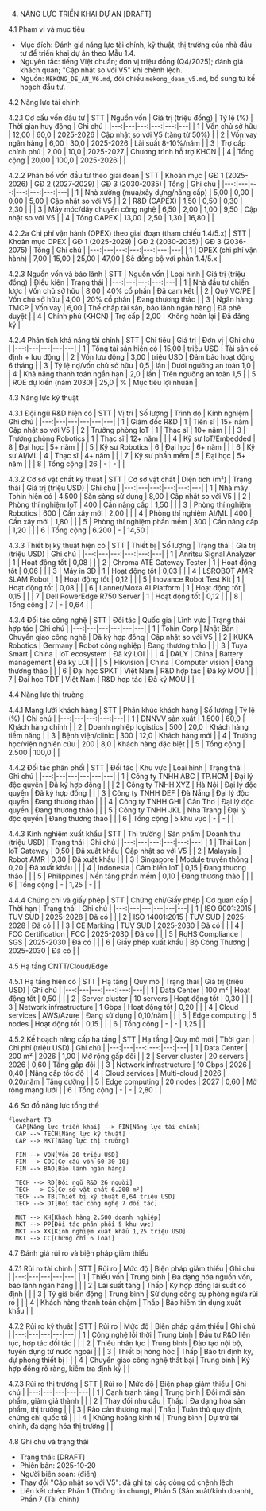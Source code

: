 4. NĂNG LỰC TRIỂN KHAI DỰ ÁN [DRAFT]

4.1 Phạm vi và mục tiêu
- Mục đích: Đánh giá năng lực tài chính, kỹ thuật, thị trường của nhà đầu tư để triển khai dự án theo Mẫu 1.4.
- Nguyên tắc: tiếng Việt chuẩn; đơn vị triệu đồng (Q4/2025); đánh giá khách quan; "Cập nhật so với V5" khi chênh lệch.
- Nguồn: `MEKONG_DE_AN_V6.md`, đối chiếu `mekong_dean_v5.md`, bổ sung từ kế hoạch đầu tư.

4.2 Năng lực tài chính

4.2.1 Cơ cấu vốn đầu tư
| STT | Nguồn vốn | Giá trị (triệu đồng) | Tỷ lệ (%) | Thời gian huy động | Ghi chú |
|---:|---|---:|---:|---:|---|
| 1 | Vốn chủ sở hữu | 12,00 | 60,0 | 2025-2026 | Cập nhật so với V5 (tăng từ 50%) |
| 2 | Vốn vay ngân hàng | 6,00 | 30,0 | 2025-2026 | Lãi suất 8-10%/năm |
| 3 | Trợ cấp chính phủ | 2,00 | 10,0 | 2025-2027 | Chương trình hỗ trợ KHCN |
| 4 | Tổng cộng | 20,00 | 100,0 | 2025-2026 | |

4.2.2 Phân bổ vốn đầu tư theo giai đoạn
| STT | Khoản mục | GĐ 1 (2025-2026) | GĐ 2 (2027-2029) | GĐ 3 (2030-2035) | Tổng | Ghi chú |
|---:|---|---:|---:|---:|---:|---|
| 1 | Nhà xưởng (mua/xây dựng/nâng cấp) | 5,00 | 0,00 | 0,00 | 5,00 | Cập nhật so với V5 |
| 2 | R&D (CAPEX) | 1,50 | 0,50 | 0,30 | 2,30 | |
| 3 | Máy móc/dây chuyền công nghệ | 6,50 | 2,00 | 1,00 | 9,50 | Cập nhật so với V5 |
| 4 | Tổng CAPEX | 13,00 | 2,50 | 1,30 | 16,80 | |

4.2.2a Chi phí vận hành (OPEX) theo giai đoạn (tham chiếu 1.4/5.x)
| STT | Khoản mục OPEX | GĐ 1 (2025-2029) | GĐ 2 (2030-2035) | GĐ 3 (2036-2075) | Tổng | Ghi chú |
|---:|---|---:|---:|---:|---:|---|
| 1 | OPEX (chi phí vận hành) | 7,00 | 15,00 | 25,00 | 47,00 | Sẽ đồng bộ với phần 1.4/5.x |

4.2.3 Nguồn vốn và bảo lãnh
| STT | Nguồn vốn | Loại hình | Giá trị (triệu đồng) | Điều kiện | Trạng thái |
|---:|---|---:|---:|---|
| 1 | Nhà đầu tư chiến lược | Vốn chủ sở hữu | 8,00 | 40% cổ phần | Đã cam kết |
| 2 | Quỹ VC/PE | Vốn chủ sở hữu | 4,00 | 20% cổ phần | Đang thương thảo |
| 3 | Ngân hàng TMCP | Vốn vay | 6,00 | Thế chấp tài sản, bảo lãnh ngân hàng | Đã phê duyệt |
| 4 | Chính phủ (KHCN) | Trợ cấp | 2,00 | Không hoàn lại | Đã đăng ký |

4.2.4 Phân tích khả năng tài chính
| STT | Chỉ tiêu | Giá trị | Đơn vị | Ghi chú |
|---:|---|---|---|---|
| 1 | Tổng tài sản hiện có | 15,00 | triệu USD | Tài sản cố định + lưu động |
| 2 | Vốn lưu động | 3,00 | triệu USD | Đảm bảo hoạt động 6 tháng |
| 3 | Tỷ lệ nợ/vốn chủ sở hữu | 0,5 | lần | Dưới ngưỡng an toàn 1,0 |
| 4 | Khả năng thanh toán ngắn hạn | 2,0 | lần | Trên ngưỡng an toàn 1,5 |
| 5 | ROE dự kiến (năm 2030) | 25,0 | % | Mục tiêu lợi nhuận |

4.3 Năng lực kỹ thuật

4.3.1 Đội ngũ R&D hiện có
| STT | Vị trí | Số lượng | Trình độ | Kinh nghiệm | Ghi chú |
|---:|---|---|---|---|---|
| 1 | Giám đốc R&D | 1 | Tiến sĩ | 15+ năm | Cập nhật so với V5 |
| 2 | Trưởng phòng IoT | 1 | Thạc sĩ | 10+ năm | |
| 3 | Trưởng phòng Robotics | 1 | Thạc sĩ | 12+ năm | |
| 4 | Kỹ sư IoT/Embedded | 8 | Đại học | 5+ năm | |
| 5 | Kỹ sư Robotics | 6 | Đại học | 6+ năm | |
| 6 | Kỹ sư AI/ML | 4 | Thạc sĩ | 4+ năm | |
| 7 | Kỹ sư phần mềm | 5 | Đại học | 5+ năm | |
| 8 | Tổng cộng | 26 | - | - | |

4.3.2 Cơ sở vật chất kỹ thuật
| STT | Cơ sở vật chất | Diện tích (m²) | Trạng thái | Giá trị (triệu USD) | Ghi chú |
|---:|---|---:|---:|---:|---|
| 1 | Nhà máy Tohin hiện có | 4.500 | Sẵn sàng sử dụng | 8,00 | Cập nhật so với V5 |
| 2 | Phòng thí nghiệm IoT | 400 | Cần nâng cấp | 1,50 | |
| 3 | Phòng thí nghiệm Robotics | 600 | Cần xây mới | 2,00 | |
| 4 | Phòng thí nghiệm AI/ML | 400 | Cần xây mới | 1,80 | |
| 5 | Phòng thí nghiệm phần mềm | 300 | Cần nâng cấp | 1,20 | |
| 6 | Tổng cộng | 6.200 | - | 14,50 | |

4.3.3 Thiết bị kỹ thuật hiện có
| STT | Thiết bị | Số lượng | Trạng thái | Giá trị (triệu USD) | Ghi chú |
|---:|---|---:|---:|---:|---|
| 1 | Anritsu Signal Analyzer | 1 | Hoạt động tốt | 0,08 | |
| 2 | Chroma ATE Gateway Tester | 1 | Hoạt động tốt | 0,06 | |
| 3 | Máy in 3D | 1 | Hoạt động tốt | 0,03 | |
| 4 | LSROBOT AMR SLAM Robot | 1 | Hoạt động tốt | 0,12 | |
| 5 | Inovance Robot Test Kit | 1 | Hoạt động tốt | 0,08 | |
| 6 | Lanner/Moxa AI Platform | 1 | Hoạt động tốt | 0,15 | |
| 7 | Dell PowerEdge R750 Server | 1 | Hoạt động tốt | 0,12 | |
| 8 | Tổng cộng | 7 | - | 0,64 | |

4.3.4 Đối tác công nghệ
| STT | Đối tác | Quốc gia | Lĩnh vực | Trạng thái hợp tác | Ghi chú |
|---:|---|---|---|---|---|
| 1 | Tohin Corp | Nhật Bản | Chuyển giao công nghệ | Đã ký hợp đồng | Cập nhật so với V5 |
| 2 | KUKA Robotics | Germany | Robot công nghiệp | Đang thương thảo | |
| 3 | Tuya Smart | China | IoT ecosystem | Đã ký LOI | |
| 4 | DALY | China | Battery management | Đã ký LOI | |
| 5 | Hikvision | China | Computer vision | Đang thương thảo | |
| 6 | Đại học SPKT | Việt Nam | R&D hợp tác | Đã ký MOU | |
| 7 | Đại học TDT | Việt Nam | R&D hợp tác | Đã ký MOU | |

4.4 Năng lực thị trường

4.4.1 Mạng lưới khách hàng
| STT | Phân khúc khách hàng | Số lượng | Tỷ lệ (%) | Ghi chú |
|---:|---|---:|---:|---|
| 1 | DNNVV sản xuất | 1.500 | 60,0 | Khách hàng chính |
| 2 | Doanh nghiệp logistics | 500 | 20,0 | Khách hàng tiềm năng |
| 3 | Bệnh viện/clinic | 300 | 12,0 | Khách hàng mới |
| 4 | Trường học/viện nghiên cứu | 200 | 8,0 | Khách hàng đặc biệt |
| 5 | Tổng cộng | 2.500 | 100,0 | |

4.4.2 Đối tác phân phối
| STT | Đối tác | Khu vực | Loại hình | Trạng thái | Ghi chú |
|---:|---|---|---|---|---|
| 1 | Công ty TNHH ABC | TP.HCM | Đại lý độc quyền | Đã ký hợp đồng | |
| 2 | Công ty TNHH XYZ | Hà Nội | Đại lý độc quyền | Đã ký hợp đồng | |
| 3 | Công ty TNHH DEF | Đà Nẵng | Đại lý độc quyền | Đang thương thảo | |
| 4 | Công ty TNHH GHI | Cần Thơ | Đại lý độc quyền | Đang thương thảo | |
| 5 | Công ty TNHH JKL | Nha Trang | Đại lý độc quyền | Đang thương thảo | |
| 6 | Tổng cộng | 5 khu vực | - | - | |

4.4.3 Kinh nghiệm xuất khẩu
| STT | Thị trường | Sản phẩm | Doanh thu (triệu USD) | Trạng thái | Ghi chú |
|---:|---|---:|---:|---:|---|
| 1 | Thái Lan | IoT Gateway | 0,50 | Đã xuất khẩu | Cập nhật so với V5 |
| 2 | Malaysia | Robot AMR | 0,30 | Đã xuất khẩu | |
| 3 | Singapore | Module truyền thông | 0,20 | Đã xuất khẩu | |
| 4 | Indonesia | Cảm biến IoT | 0,15 | Đang thương thảo | |
| 5 | Philippines | Nền tảng phần mềm | 0,10 | Đang thương thảo | |
| 6 | Tổng cộng | - | 1,25 | - | |

4.4.4 Chứng chỉ và giấy phép
| STT | Chứng chỉ/Giấy phép | Cơ quan cấp | Thời hạn | Trạng thái | Ghi chú |
|---:|---|---|---|---|---|
| 1 | ISO 9001:2015 | TUV SUD | 2025-2028 | Đã có | |
| 2 | ISO 14001:2015 | TUV SUD | 2025-2028 | Đã có | |
| 3 | CE Marking | TUV SUD | 2025-2030 | Đã có | |
| 4 | FCC Certification | FCC | 2025-2030 | Đã có | |
| 5 | RoHS Compliance | SGS | 2025-2030 | Đã có | |
| 6 | Giấy phép xuất khẩu | Bộ Công Thương | 2025-2030 | Đã có | |

4.5 Hạ tầng CNTT/Cloud/Edge

4.5.1 Hạ tầng hiện có
| STT | Hạ tầng | Quy mô | Trạng thái | Giá trị (triệu USD) | Ghi chú |
|---:|---|---:|---:|---:|---|
| 1 | Data Center | 100 m² | Hoạt động tốt | 0,50 | |
| 2 | Server cluster | 10 servers | Hoạt động tốt | 0,30 | |
| 3 | Network infrastructure | 1 Gbps | Hoạt động tốt | 0,20 | |
| 4 | Cloud services | AWS/Azure | Đang sử dụng | 0,10/năm | |
| 5 | Edge computing | 5 nodes | Hoạt động tốt | 0,15 | |
| 6 | Tổng cộng | - | - | 1,25 | |

4.5.2 Kế hoạch nâng cấp hạ tầng
| STT | Hạ tầng | Quy mô mới | Thời gian | Chi phí (triệu USD) | Ghi chú |
|---:|---|---:|---:|---:|---|
| 1 | Data Center | 200 m² | 2026 | 1,00 | Mở rộng gấp đôi |
| 2 | Server cluster | 20 servers | 2026 | 0,60 | Tăng gấp đôi |
| 3 | Network infrastructure | 10 Gbps | 2026 | 0,40 | Nâng cấp tốc độ |
| 4 | Cloud services | Multi-cloud | 2026 | 0,20/năm | Tăng cường |
| 5 | Edge computing | 20 nodes | 2027 | 0,60 | Mở rộng mạng lưới |
| 6 | Tổng cộng | - | - | 2,80 | |

4.6 Sơ đồ năng lực tổng thể
```mermaid
flowchart TB
  CAP[Năng lực triển khai] --> FIN[Năng lực tài chính]
  CAP --> TECH[Năng lực kỹ thuật]
  CAP --> MKT[Năng lực thị trường]
  
  FIN --> VON[Vốn 20 triệu USD]
  FIN --> COC[Cơ cấu vốn 60-30-10]
  FIN --> BAO[Bảo lãnh ngân hàng]
  
  TECH --> RD[Đội ngũ R&D 26 người]
  TECH --> CS[Cơ sở vật chất 6.200 m²]
  TECH --> TB[Thiết bị kỹ thuật 0,64 triệu USD]
  TECH --> DT[Đối tác công nghệ 7 đối tác]
  
  MKT --> KH[Khách hàng 2.500 doanh nghiệp]
  MKT --> PP[Đối tác phân phối 5 khu vực]
  MKT --> XK[Kinh nghiệm xuất khẩu 1,25 triệu USD]
  MKT --> CC[Chứng chỉ 6 loại]
```

4.7 Đánh giá rủi ro và biện pháp giảm thiểu

4.7.1 Rủi ro tài chính
| STT | Rủi ro | Mức độ | Biện pháp giảm thiểu | Ghi chú |
|---:|---|---|---|---|
| 1 | Thiếu vốn | Trung bình | Đa dạng hóa nguồn vốn, bảo lãnh ngân hàng | |
| 2 | Lãi suất tăng | Thấp | Ký hợp đồng lãi suất cố định | |
| 3 | Tỷ giá biến động | Trung bình | Sử dụng công cụ phòng ngừa rủi ro | |
| 4 | Khách hàng thanh toán chậm | Thấp | Bảo hiểm tín dụng xuất khẩu | |

4.7.2 Rủi ro kỹ thuật
| STT | Rủi ro | Mức độ | Biện pháp giảm thiểu | Ghi chú |
|---:|---|---|---|---|
| 1 | Công nghệ lỗi thời | Trung bình | Đầu tư R&D liên tục, hợp tác đối tác | |
| 2 | Thiếu nhân lực | Trung bình | Đào tạo nội bộ, tuyển dụng từ nước ngoài | |
| 3 | Thiết bị hỏng hóc | Thấp | Bảo trì định kỳ, dự phòng thiết bị | |
| 4 | Chuyển giao công nghệ thất bại | Trung bình | Ký hợp đồng rõ ràng, kiểm tra định kỳ | |

4.7.3 Rủi ro thị trường
| STT | Rủi ro | Mức độ | Biện pháp giảm thiểu | Ghi chú |
|---:|---|---|---|---|
| 1 | Cạnh tranh tăng | Trung bình | Đổi mới sản phẩm, giảm giá thành | |
| 2 | Thay đổi nhu cầu | Thấp | Đa dạng hóa sản phẩm, thị trường | |
| 3 | Rào cản thương mại | Thấp | Tuân thủ quy định, chứng chỉ quốc tế | |
| 4 | Khủng hoảng kinh tế | Trung bình | Dự trữ tài chính, đa dạng hóa thị trường | |

4.8 Ghi chú và trạng thái
- Trạng thái: [DRAFT]
- Phiên bản: 2025-10-20
- Người biên soạn: (điền)
- Thay đổi "Cập nhật so với V5": đã ghi tại các dòng có chênh lệch
- Liên kết chéo: Phần 1 (Thông tin chung), Phần 5 (Sản xuất/kinh doanh), Phần 7 (Tài chính)
